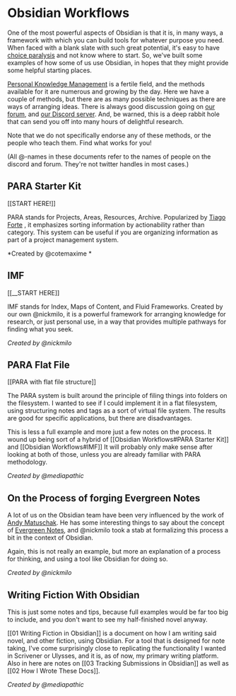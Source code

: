 # Obsidian Workflows 

One of the most powerful aspects of Obsidian is that it is, in many ways, a framework with which you can build tools for whatever purpose you need. When faced with a blank slate with such great potential, it's easy to have [choice paralysis](https://en.wikipedia.org/wiki/Analysis_paralysis) and not know where to start. So, we've built some examples of how some of us use Obsidian, in hopes that they might provide some helpful starting places. 

[Personal Knowledge Management](https://en.wikipedia.org/wiki/Personal_knowledge_management) is a fertile field, and the methods available for it are numerous and growing by the day. Here we have a couple of methods, but there are as many possible techniques as there are ways of arranging ideas. There is always good discussion going on [our forum](https://forum.obsidian.md/c/knowledge-management/6), and [our Discord server](https://obsidian.md/community). And, be warned, this is a deep rabbit hole that can send you off into many hours of delightful research.

Note that we do not specifically endorse any of these methods, or the people who teach them. Find what works for you! 

(All @-names in these documents refer to the names of people on the discord and forum. They're not twitter handles in most cases.)

## PARA Starter Kit

[[START HERE!]]

PARA stands for Projects, Areas, Resources, Archive. Popularized by [Tiago Forte](https://fortelabs.co/blog/para/) , it emphasizes sorting information by actionability rather than category. This system can be useful if you are organizing information as part of a project management system. 

*Created by @cotemaxime *

## IMF

[[__START HERE]]

IMF stands for Index, Maps of Content, and Fluid Frameworks. Created by our own @nickmilo, it is a powerful framework for arranging knowledge for research, or just personal use, in a way that provides multiple pathways for finding what you seek. 

*Created by @nickmilo*

## PARA Flat File

[[PARA with flat file structure]]

The PARA system is built around the principle of filing things into folders on the filesystem. I wanted to see if I could implement it in a flat filesystem, using structuring notes and tags as a sort of virtual file system. The results are good for specific applications, but there are disadvantages.

This is less a full example and more just a few notes on the process. It wound up being sort of a hybrid of [[Obsidian Workflows#PARA Starter Kit]] and [[Obsidian Workflows#IMF]] It will probably only make sense after looking at both of those, unless you are already familiar with PARA methodology. 

*Created by @mediapathic*

## On the Process of forging Evergreen Notes

A lot of us on the Obsidian team have been very influenced by the work of [Andy Matuschak](https://notes.andymatuschak.org/About_these_notes). He has some interesting things to say about the concept of [Evergreen Notes](https://notes.andymatuschak.org/z5aJUJcSbxuQxzHr2YvaY4cX5TuvLQT7r27Dz), and @nickmilo took a stab at formalizing this process a bit in the context of Obsidian. 

Again, this is not really an example, but more an explanation of a process for thinking, and using a tool like Obsidian for doing so. 

*Created by @nickmilo*

## Writing Fiction With Obsidian

This is just some notes and tips, because full examples would be far too big to include, and you don't want to see my half-finished novel anyway. 

[[01 Writing Fiction in Obsidian]] is a document on how I am writing said novel, and other fiction, using Obsidian. For a tool that is designed for note taking, I've come surprisingly close to replicating the functionality I wanted in Scrivener or Ulysses, and it is, as of now, my primary writing platform. Also in here are notes on [[03 Tracking Submissions in Obsidian]] as well as [[02 How I Wrote These Docs]].

*Created by @mediapathic*


